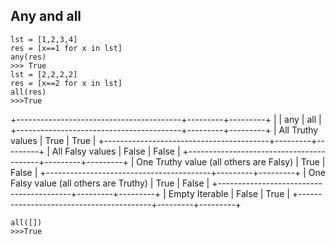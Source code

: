 ## Any and all

    lst = [1,2,3,4]
    res = [x==1 for x in lst]
    any(res)
    >>> True
    lst = [2,2,2,2]
    res = [x==2 for x in lst]
    all(res)
    >>>True


+-----------------------------------------+---------+---------+
|                                         |   any   |   all   |
+-----------------------------------------+---------+---------+
| All Truthy values                       |  True   |  True   |
+-----------------------------------------+---------+---------+
| All Falsy values                        |  False  |  False  |
+-----------------------------------------+---------+---------+
| One Truthy value (all others are Falsy) |  True   |  False  |
+-----------------------------------------+---------+---------+
| One Falsy value (all others are Truthy) |  True   |  False  |
+-----------------------------------------+---------+---------+
| Empty Iterable                          |  False  |  True   |
+-----------------------------------------+---------+---------+



    all([])
    >>>True



